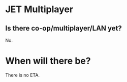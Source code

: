 # JET Multiplayer

## Is there co-op/multiplayer/LAN yet?

No.

# When will there be?

There is no ETA.
